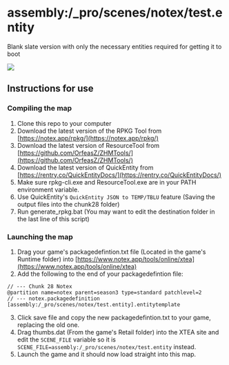 # assembly:/_pro/scenes/notex/test.entity
Blank slate version with only the necessary entities required for getting it to boot

![](https://i.notex.app/Hakuj)

## Instructions for use
### Compiling the map
1. Clone this repo to your computer
2. Download the latest version of the RPKG Tool from [https://notex.app/rpkg/](https://notex.app/rpkg/)
3. Download the latest version of ResourceTool from [https://github.com/OrfeasZ/ZHMTools/](https://github.com/OrfeasZ/ZHMTools/)
4. Download the latest version of QuickEntity from [https://rentry.co/QuickEntityDocs/](https://rentry.co/QuickEntityDocs/)
4. Make sure rpkg-cli.exe and ResourceTool.exe are in your PATH environment variable.
5. Use QuickEntity's `QuickEntity JSON to TEMP/TBLU` feature (Saving the output files into the chunk28 folder)
5. Run generate_rpkg.bat (You may want to edit the destination folder in the last line of this script)

### Launching the map
1. Drag your game's packagedefintion.txt file (Located in the game's Runtime folder) into [https://www.notex.app/tools/online/xtea](https://www.notex.app/tools/online/xtea)
2. Add the following to the end of your packagedefintion file:
```
// --- Chunk 28 Notex
@partition name=notex parent=season3 type=standard patchlevel=2
// --- notex.packagedefinition
[assembly:/_pro/scenes/notex/test.entity].entitytemplate
```
3. Click save file and copy the new packagedefintion.txt to your game, replacing the old one.
4. Drag thumbs.dat (From the game's Retail folder) into the XTEA site and edit the `SCENE_FILE` variable so it is `SCENE_FILE=assembly:/_pro/scenes/notex/test.entity` instead.
5. Launch the game and it should now load straight into this map.